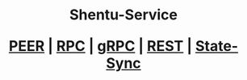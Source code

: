 <h1 align="center"> Shentu-Service
  
 [PEER](https://github.com/YTWOFUND/Shentu-Service/blob/main/Shentu-Peer.md)   |   [RPC](https://github.com/YTWOFUND/Shentu-Service/blob/main/Shentu-RPC.md)   |   [gRPC](https://github.com/YTWOFUND/Shentu-Service/blob/main/Shentu-gRPC.md)    |   [REST](https://github.com/YTWOFUND/Shentu-Service/blob/main/Shentu-REST.md)  |   [State-Sync](https://github.com/YTWOFUND/Shentu-Service/blob/main/State-Sync.md)
